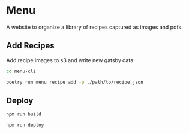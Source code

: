 # Menu

A website to organize a library of recipes captured as images and pdfs.

## Add Recipes

Add recipe images to s3 and write new gatsby data.

```sh
cd menu-cli

poetry run menu recipe add -p ./path/to/recipe.json
```

## Deploy

```sh
npm run build

npm run deploy
```